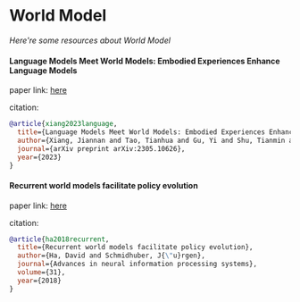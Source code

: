 # World Model
*Here're some resources about World Model*


#### Language Models Meet World Models: Embodied Experiences Enhance Language Models

paper link: [here](https://arxiv.org/pdf/2305.10626)

citation: 
```bibtex
@article{xiang2023language,
  title={Language Models Meet World Models: Embodied Experiences Enhance Language Models},
  author={Xiang, Jiannan and Tao, Tianhua and Gu, Yi and Shu, Tianmin and Wang, Zirui and Yang, Zichao and Hu, Zhiting},
  journal={arXiv preprint arXiv:2305.10626},
  year={2023}
}
```
    


#### Recurrent world models facilitate policy evolution

paper link: [here](https://proceedings.neurips.cc/paper/2018/file/2de5d16682c3c35007e4e92982f1a2ba-Paper.pdf)

citation: 
```bibtex
@article{ha2018recurrent,
  title={Recurrent world models facilitate policy evolution},
  author={Ha, David and Schmidhuber, J{\"u}rgen},
  journal={Advances in neural information processing systems},
  volume={31},
  year={2018}
}
```
    
